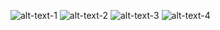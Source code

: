 ![alt-text-1](images/searchBar.png) ![alt-text-2](images/addressMarker.png)
![alt-text-3](images/largeView.png) ![alt-text-4](images/navigation.png)
